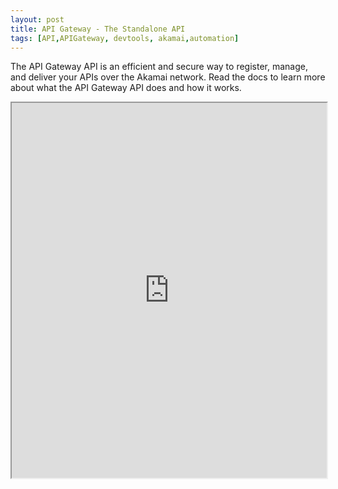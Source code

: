 ```yaml
---
layout: post
title: API Gateway - The Standalone API
tags: [API,APIGateway, devtools, akamai,automation]
---
```


The API Gateway API is an efficient and secure way to register, manage, and deliver your APIs over the Akamai network. Read the docs to learn more about what the API Gateway API does and how it works.

<iframe
  src="https://web.archive.org/web/20201109145831/https://developer.akamai.com/api-gateway-best-practices-standalone-api"
  style="width:100%; height:600px;"
></iframe>